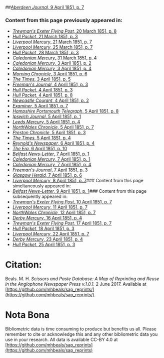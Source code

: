 ##[*Aberdeen Journal*, 9 April 1851, p. 7](https://mhbeals.github.io/sap_html/Aberdeen-Journal/Aberdeen-Journal-9-April-1851-p-7)

### Content from this page previously appeared in:
+ [*Trewman's Exeter Flying Post*, 20 March 1851, p. 8](https://mhbeals.github.io/sap_html/Trewman's-Exeter-Flying-Post/Trewman's-Exeter-Flying-Post-20-March-1851-p-8)
+ [*Hull Packet*, 21 March 1851, p. 3](https://mhbeals.github.io/sap_html/Hull-Packet/Hull-Packet-21-March-1851-p-3)
+ [*Liverpool Mercury*, 21 March 1851, p. 7](https://mhbeals.github.io/sap_html/Liverpool-Mercury/Liverpool-Mercury-21-March-1851-p-7)
+ [*Liverpool Mercury*, 25 March 1851, p. 7](https://mhbeals.github.io/sap_html/Liverpool-Mercury/Liverpool-Mercury-25-March-1851-p-7)
+ [*Hull Packet*, 28 March 1851, p. 3](https://mhbeals.github.io/sap_html/Hull-Packet/Hull-Packet-28-March-1851-p-3)
+ [*Caledonian Mercury*, 31 March 1851, p. 4](https://mhbeals.github.io/sap_html/Caledonian-Mercury/Caledonian-Mercury-31-March-1851-p-4)
+ [*Caledonian Mercury*, 3 April 1851, p. 2](https://mhbeals.github.io/sap_html/Caledonian-Mercury/Caledonian-Mercury-3-April-1851-p-2)
+ [*Caledonian Mercury*, 3 April 1851, p. 4](https://mhbeals.github.io/sap_html/Caledonian-Mercury/Caledonian-Mercury-3-April-1851-p-4)
+ [*Morning Chronicle*, 3 April 1851, p. 6](https://mhbeals.github.io/sap_html/Morning-Chronicle/Morning-Chronicle-3-April-1851-p-6)
+ [*The Times*, 3 April 1851, p. 5](https://mhbeals.github.io/sap_html/The-Times/The-Times-3-April-1851-p-5)
+ [*Freeman's Journal*, 4 April 1851, p. 3](https://mhbeals.github.io/sap_html/Freeman's-Journal/Freeman's-Journal-4-April-1851-p-3)
+ [*Hull Packet*, 4 April 1851, p. 3](https://mhbeals.github.io/sap_html/Hull-Packet/Hull-Packet-4-April-1851-p-3)
+ [*Hull Packet*, 4 April 1851, p. 8](https://mhbeals.github.io/sap_html/Hull-Packet/Hull-Packet-4-April-1851-p-8)
+ [*Newcastle Courant*, 4 April 1851, p. 2](https://mhbeals.github.io/sap_html/Newcastle-Courant/Newcastle-Courant-4-April-1851-p-2)
+ [*Examiner*, 5 April 1851, p. 7](https://mhbeals.github.io/sap_html/Examiner/Examiner-5-April-1851-p-7)
+ [*Hampshire Portsmouth Telegraph*, 5 April 1851, p. 8](https://mhbeals.github.io/sap_html/Hampshire-Portsmouth-Telegraph/Hampshire-Portsmouth-Telegraph-5-April-1851-p-8)
+ [*Ipswich Journal*, 5 April 1851, p. 1](https://mhbeals.github.io/sap_html/Ipswich-Journal/Ipswich-Journal-5-April-1851-p-1)
+ [*Leeds Mercury*, 5 April 1851, p. 4](https://mhbeals.github.io/sap_html/Leeds-Mercury/Leeds-Mercury-5-April-1851-p-4)
+ [*NorthWales Chronicle*, 5 April 1851, p. 7](https://mhbeals.github.io/sap_html/NorthWales-Chronicle/NorthWales-Chronicle-5-April-1851-p-7)
+ [*Preston Chronicle*, 5 April 1851, p. 3](https://mhbeals.github.io/sap_html/Preston-Chronicle/Preston-Chronicle-5-April-1851-p-3)
+ [*The Times*, 5 April 1851, p. 4](https://mhbeals.github.io/sap_html/The-Times/The-Times-5-April-1851-p-4)
+ [*Reynold's Newspaper*, 6 April 1851, p. 4](https://mhbeals.github.io/sap_html/Reynold's-Newspaper/Reynold's-Newspaper-6-April-1851-p-4)
+ [*The Era*, 6 April 1851, p. 10](https://mhbeals.github.io/sap_html/The-Era/The-Era-6-April-1851-p-10)
+ [*Belfast News-Letter*, 7 April 1851, p. 1](https://mhbeals.github.io/sap_html/Belfast-News-Letter/Belfast-News-Letter-7-April-1851-p-1)
+ [*Caledonian Mercury*, 7 April 1851, p. 1](https://mhbeals.github.io/sap_html/Caledonian-Mercury/Caledonian-Mercury-7-April-1851-p-1)
+ [*Caledonian Mercury*, 7 April 1851, p. 4](https://mhbeals.github.io/sap_html/Caledonian-Mercury/Caledonian-Mercury-7-April-1851-p-4)
+ [*Freeman's Journal*, 7 April 1851, p. 3](https://mhbeals.github.io/sap_html/Freeman's-Journal/Freeman's-Journal-7-April-1851-p-3)
+ [*Glasgow Herald*, 7 April 1851, p. 6](https://mhbeals.github.io/sap_html/Glasgow-Herald/Glasgow-Herald-7-April-1851-p-6)
+ [*Liverpool Mercury*, 8 April 1851, p. 7](https://mhbeals.github.io/sap_html/Liverpool-Mercury/Liverpool-Mercury-8-April-1851-p-7)### Content from this page simeltaneously appeared in:
+ [*Belfast News-Letter*, 9 April 1851, p. 1](https://mhbeals.github.io/sap_html/Belfast-News-Letter/Belfast-News-Letter-9-April-1851-p-1)### Content from this page subsequently appeared in:
+ [*Trewman's Exeter Flying Post*, 10 April 1851, p. 7](https://mhbeals.github.io/sap_html/Trewman's-Exeter-Flying-Post/Trewman's-Exeter-Flying-Post-10-April-1851-p-7)
+ [*Liverpool Mercury*, 11 April 1851, p. 7](https://mhbeals.github.io/sap_html/Liverpool-Mercury/Liverpool-Mercury-11-April-1851-p-7)
+ [*NorthWales Chronicle*, 12 April 1851, p. 7](https://mhbeals.github.io/sap_html/NorthWales-Chronicle/NorthWales-Chronicle-12-April-1851-p-7)
+ [*Derby Mercury*, 16 April 1851, p. 4](https://mhbeals.github.io/sap_html/Derby-Mercury/Derby-Mercury-16-April-1851-p-4)
+ [*Trewman's Exeter Flying Post*, 17 April 1851, p. 7](https://mhbeals.github.io/sap_html/Trewman's-Exeter-Flying-Post/Trewman's-Exeter-Flying-Post-17-April-1851-p-7)
+ [*Hull Packet*, 18 April 1851, p. 3](https://mhbeals.github.io/sap_html/Hull-Packet/Hull-Packet-18-April-1851-p-3)
+ [*Liverpool Mercury*, 22 April 1851, p. 7](https://mhbeals.github.io/sap_html/Liverpool-Mercury/Liverpool-Mercury-22-April-1851-p-7)
+ [*Derby Mercury*, 23 April 1851, p. 4](https://mhbeals.github.io/sap_html/Derby-Mercury/Derby-Mercury-23-April-1851-p-4)
+ [*Hull Packet*, 25 April 1851, p. 3](https://mhbeals.github.io/sap_html/Hull-Packet/Hull-Packet-25-April-1851-p-3)
                    
# Citation: 

Beals. M. H. *Scissors and Paste Database: A Map of Reprinting and Reuse in the Anglophone Newspaper Press v.1.0.1.* 2 June 2017. Available at [https://github.com/mhbeals/sap_reprints/](https://github.com/mhbeals/sap_reprints/). 
                    
# Nota Bona

Bibliometric data is time consuming to produce but benefits us all. Please remember to cite or acknowledge this and any other bibliometric data you use in your research. All data is available CC-BY 4.0 at [https://github.com/mhbeals/sap_reprints](https://github.com/mhbeals/sap_reprints)